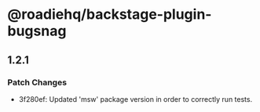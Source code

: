 # @roadiehq/backstage-plugin-bugsnag

## 1.2.1
### Patch Changes

- 3f280ef: Updated 'msw' package version in order to correctly run tests.
